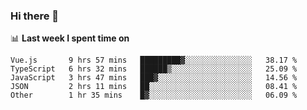 ### Hi there 👋

<!--
**DBvc/DBvc** is a ✨ _special_ ✨ repository because its `README.md` (this file) appears on your GitHub profile.

Here are some ideas to get you started:

- 🔭 I’m currently working on ...
- 🌱 I’m currently learning ...
- 👯 I’m looking to collaborate on ...
- 🤔 I’m looking for help with ...
- 💬 Ask me about ...
- 📫 How to reach me: ...
- 😄 Pronouns: ...
- ⚡ Fun fact: ...
-->

📊 **Last week I spent time on**
<!--START_SECTION:waka-->
```text
Vue.js       9 hrs 57 mins   █████████▓░░░░░░░░░░░░░░░   38.17 % 
TypeScript   6 hrs 32 mins   ██████▒░░░░░░░░░░░░░░░░░░   25.09 % 
JavaScript   3 hrs 47 mins   ███▓░░░░░░░░░░░░░░░░░░░░░   14.56 % 
JSON         2 hrs 11 mins   ██░░░░░░░░░░░░░░░░░░░░░░░   08.41 % 
Other        1 hr 35 mins    █▓░░░░░░░░░░░░░░░░░░░░░░░   06.09 % 
```
<!--END_SECTION:waka-->

